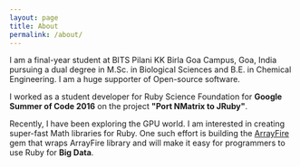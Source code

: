 ```yaml
---
layout: page
title: About
permalink: /about/
---
```


I am a final-year student at BITS Pilani KK Birla Goa Campus, Goa, India pursuing a dual degree in M.Sc. in Biological Sciences and B.E. in Chemical Engineering. I am a huge supporter of Open-source software.

I worked as a student developer for Ruby Science Foundation for **Google Summer of Code 2016** on the project **"Port NMatrix to JRuby"**.

Recently, I have been exploring the GPU world. I am interested in creating super-fast Math libraries for Ruby. One such effort is building the [ArrayFire](https://github.com/arrayfire/arrayfire-rb) gem that wraps ArrayFire library and will make it easy for programmers to use Ruby for **Big Data**.
